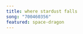 ```yaml
---
title: where stardust falls
song: "700460356"
featured: space-dragon
---
```

<!--
between planets we  
wander with souls on fire  
haunted by shadows  
we can't leave behind  
  
where the light won't find us  
a song will pierce the darkness  
where the light won't find us  
a fire within will rage  
-->